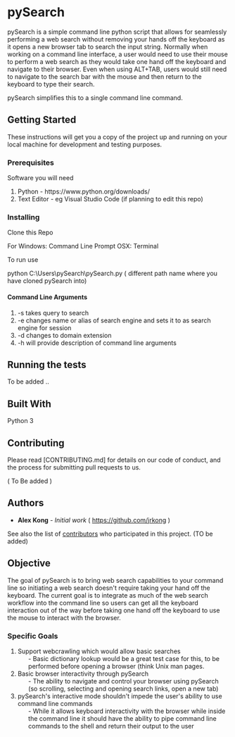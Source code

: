 # pySearch

pySearch is a simple command line python script that allows for seamlessly performing a web search without removing your hands off the keyboard as it opens a new browser tab to search the input string. Normally when working on a command line interface, a user would need to use their mouse to perform a web search as they would take one hand off the keyboard and navigate to their browser. Even when using ALT+TAB, users would still need to navigate to the search bar with the mouse and then return to the keyboard to type their search. 

pySearch simplifies this to a single command line command.


## Getting Started

These instructions will get you a copy of the project up and running on your local machine for development and testing purposes.

### Prerequisites

Software you will need
<ol>
 <li> Python - https://www.python.org/downloads/ </li>
 <li> Text Editor  - eg Visual Studio Code (if planning to edit this repo) </li>
</ol>

### Installing

Clone this Repo  

For Windows: Command Line Prompt 
        OSX: Terminal 

To run use 

python C:\Users\pySearch\pySearch.py  ( different path name where you have cloned pySearch into) 

#### Command Line Arguments 
 <ol>
 <li> -s  takes query to search</li>   
 <li> -e  changes name or alias of search engine and sets it to as search engine for session </li> 
 <li> -d  changes to domain extension </li>
 <li> -h  will provide description of command line arguments </li> 
 </ol>


## Running the tests

To be added .. 

## Built With

Python 3 

## Contributing

Please read [CONTRIBUTING.md] for details on our code of conduct, and the process for submitting pull requests to us.

( To Be added )


## Authors

* **Alex Kong** - *Initial work* ( https://github.com/jrkong )

See also the list of [contributors](https://github.com/your/project/contributors) who participated in this project. (TO be added) 


## Objective 

The goal of pySearch is to bring web search capabilities to your command line so initiating a web search doesn't require taking your hand off the keyboard. The current goal is to integrate as much of the web search workflow into the command line so users can get all the keyboard interaction out of the way before taking one hand off the keyboard to use the mouse to interact with the browser.

### Specific Goals 
<ol>
 <li> Support webcrawling which would allow basic searches 
     <ul> - Basic dictionary lookup would be a great test case for this, to be performed before opening a browser (think Unix man       pages. </ul> 
 </li>
 <li> Basic browser interactivity through pySearch 
   <ul> - The ability to navigate and control your browser using pySearch (so scrolling, selecting and opening search links, open a new tab) </ul>
 </li>
 <li> pySearch's interactive mode shouldn't impede the user's ability to use command line commands 
  <ul> - While it allows keyboard interactivity with the browser while inside the command line it should have the ability to pipe command line commands to the shell and return their output to the user </ul>
 </li>
</ol>


